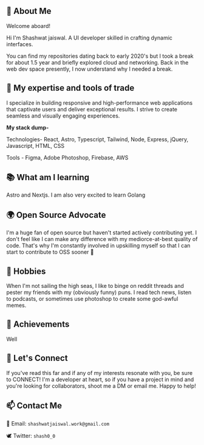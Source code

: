 
## 📌 About Me
Welcome aboard!

Hi I'm Shashwat jaiswal. A UI developer skilled in crafting dynamic interfaces. 

You can find my repositories dating back to early 2020's but I took a break for about 1.5 year and briefly explored cloud and networking. Back in the web dev space presently, I now understand why I needed a break.
 
## 🔧 My expertise and tools of trade

I specialize in building responsive and high-performance web applications that captivate users and deliver exceptional results. I strive to create seamless and visually engaging experiences.

**My stack dump-**

Technologies- React, Astro, Typescript, Tailwind, Node, Express, jQuery, Javascript, HTML, CSS 

Tools - Figma, Adobe Photoshop, Firebase, AWS 

## 📚 What am I learning
Astro and Nextjs. I am also very excited to learn Golang

## 🌍 Open Source Advocate

I'm a huge fan of open source but haven't started actively contributing yet. I don't feel like I can make any difference with my mediorce-at-best quality of code. That's why I'm constantly involved in upskilling myself so that I can start to contribute to OSS sooner 🔮

## 📱 Hobbies

When I'm not sailing the high seas, I like to binge on reddit threads and pester my friends with my (obviously funny) puns. I read tech news, listen to podcasts, or sometimes use photoshop to create some god-awful memes. 

## 🥇 Achievements
Well


## 🤝 Let's Connect

If you've read this far and if any of my interests resonate with you, be sure to CONNECT! 
I'm a developer at heart, so if you have a project in mind and you're looking for collaborators, shoot me a DM or email me. Happy to help!

## 📫 Contact Me

📧 Email: `shashwatjaiswal.work@gmail.com `

🕊 Twitter: `shash0_0`

